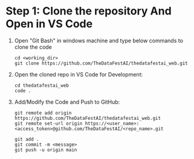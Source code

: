 # Step 1: Clone the repository And Open in VS Code

1. Open "Git Bash" in windows machine and type below commands to clone the code
    ```shell
    cd <working_dir>
    git clone https://github.com/TheDataFestAI/thedatafestai_web.git
    ```
2. Open the cloned repo in VS Code for Development:
    ```shell
    cd thedatafestai_web
    code .
    ```
3. Add/Modify the Code and Push to GitHub:
    ```shell
    git remote add origin https://github.com/TheDataFestAI/thedatafestai_web.git
    git remote set-url origin https://<user_name>:<access_token>@github.com/TheDataFestAI/<repo_name>.git
    
    git add .
    git commit -m <message>
    git push -u origin main 
    ```